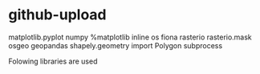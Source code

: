 # github-upload
matplotlib.pyplot numpy  %matplotlib inline os fiona rasterio rasterio.mask osgeo geopandas  shapely.geometry import Polygon subprocess

Folowing libraries are used 
